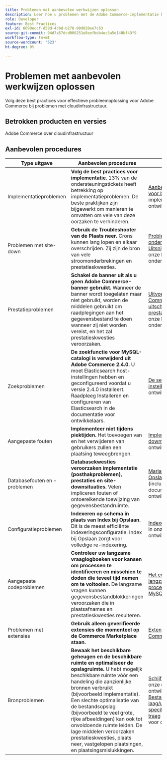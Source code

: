 ```yaml
---
title: Problemen met aanbevolen werkwijzen oplossen
description: Leer hoe u problemen met de Adobe Commerce-implementatie kunt oplossen.
role: Developer
feature: Best Practices
exl-id: 6690eccf-d58d-4cbd-b278-90d020ee7c63
source-git-commit: 94d7a57dcd006251e8eefbdb4ec3a5e140bf43f9
workflow-type: tm+mt
source-wordcount: '523'
ht-degree: 0%

---
```


# Problemen met aanbevolen werkwijzen oplossen

Volg deze best practices voor effectieve probleemoplossing voor Adobe Commerce bij problemen met cloudinfrastructuur.

## Betrokken producten en versies

Adobe Commerce over cloudinfrastructuur

## Aanbevolen procedures

| Type uitgave | Aanbevolen procedures | Resource |
|----------------------------|----------------------------------------------------------------------------------------------------------------------------------------------------------------------------------------------------------------------------------------------------------------------------------------------------------------------------------------------------------------------------------------------------|-------------------------------------------------------------------------------------------------------------------------------------------------------------------------------------------------------------------------------------------------------------------------------------------------------------------------------------------------------------------------------------------------------|
| Implementatieproblemen | **Volg de best practices voor implementatie.** 13% van de ondersteuningstickets heeft betrekking op implementatieproblemen. De beste praktijken zijn bijgewerkt om manieren te omvatten om vele van deze oorzaken te verhinderen. | [Aanbevolen werkwijzen voor builds en implementatie](https://devdocs.magento.com/cloud/reference/discover-deploy.html#best-practices) in onze ontwikkelaarsdocumentatie. |
| Problemen met site-down | **Gebruik de Troubleshooter van de Plaats neer.** Crons kunnen lang lopen en elkaar overschrijden. Zij zijn de bron van vele stroomonderbrekingen en prestatieskwesties. | [Problemen met site-onderaan oplossen](https://experienceleague.adobe.com/docs/commerce-knowledge-base/kb/troubleshooting/site-down-or-unresponsive/magento-site-down-troubleshooter.html?lang=en) en [Uitsnijdtaken herstellen](https://experienceleague.adobe.com/docs/commerce-knowledge-base/kb/troubleshooting/miscellaneous/cron-job-is-stuck-in-running-status.html?lang=en) in onze kennisbasis voor ondersteuning. |
| Prestatieproblemen | **Schakel de banner uit als u geen Adobe Commerce-banner gebruikt.** Wanneer de banner wordt toegelaten maar niet gebruikt, worden de middelen gebruikt om raadplegingen aan het gegevensbestand te doen wanneer zij niet worden vereist, en het zal prestatieskwesties veroorzaken. | [Uitvoer van Adobe Commerce Banner uitschakelen om de prestaties te verbeteren](https://experienceleague.adobe.com/docs/commerce-knowledge-base/kb/troubleshooting/miscellaneous/disable-magento-banner-output-to-improve-site-performance.html) in onze kennisbasis voor ondersteuning. |
| Zoekproblemen | **De zoekfunctie voor MySQL-catalogi is verwijderd uit Adobe Commerce 2.4.0.** U moet Elasticsearch host-instellingen hebben en geconfigureerd voordat u versie 2.4.0 installeert. Raadpleeg Installeren en configureren van Elasticsearch in de documentatie voor ontwikkelaars. | [De service Elasticsearch instellen](https://devdocs.magento.com/cloud/project/services-elastic.html) in onze ontwikkelaarsdocumentatie. |
| Aangepaste fouten | **Implementeer niet tijdens piektijden.** Het toevoegen van en het verwijderen van gebruikers zullen een plaatsing teweegbrengen. | [Implementatie zonder downtime](https://devdocs.magento.com/cloud/deploy/reduce-downtime.html) in onze ontwikkelaarsdocumentatie. |
| Databasefouten en -problemen | **Databasekwesties veroorzaken implementatie (posthakproblemen), prestaties en site-downsituaties.** Velen impliceren fouten of ontoereikende toewijzing van gegevensbestandruimte. | [MariaDB-foutcodes](https://mariadb.com/kb/en/library/mariadb-error-codes/#mariadb-specific-error-codes); [Opslagruimte beheren](https://devdocs.magento.com/cloud/project/manage-disk-space.html) (inclusief database) in de documentatie voor ontwikkelaars. |
| Configuratieproblemen | **Indexeren op schema in plaats van Index bij Opslaan.** Dit is de meest efficiënte indexeringsconfiguratie. Index bij Opslaan zorgt voor volledige re-indexering. | [Indexeerders configureren](../../../configuration/cli/manage-indexers.md#configure-indexers) in onze ontwikkelaarsdocumentatie. |
| Aangepaste codeproblemen | **Controleer uw langzame vraaglogboeken voor kansen om processen te identificeren en misschien te doden die teveel tijd nemen om te voltooien.** De langzame vragen kunnen gegevensbestandblokkeringen veroorzaken die in plaatsafnames en prestatieskwesties resulteren. | [Het controleren van langzame vragen en processen die te lang in MySQL nemen](https://experienceleague.adobe.com/docs/commerce-knowledge-base/kb/troubleshooting/database/checking-slow-queries-and-processes-mysql.html) |
| Problemen met extensies | **Gebruik alleen geverifieerde extensies die momenteel op de Commerce Marketplace staan.** | [Extensies voor Adobe Commerce](https://marketplace.magento.com/extensions.html) |
| Bronproblemen | **Bewaak het beschikbare geheugen en de beschikbare ruimte en optimaliseer de opslagruimte.** U hebt mogelijk beschikbare ruimte vóór een handeling die aanzienlijke bronnen verbruikt (bijvoorbeeld implementatie). Een slechte optimalisatie van de bestandsopslag (bijvoorbeeld te veel grote, rijke afbeeldingen) kan ook tot onvoldoende ruimte leiden. De lage middelen veroorzaken prestatieskwesties, plaats neer, vastgelopen plaatsingen, en plaatsingsmislukkingen. | [Schijfruimte beheren](https://devdocs.magento.com/cloud/project/manage-disk-space.html) in onze documentatie voor ontwikkelaars; [Bestandsopslag laag/uitgeput, het laden van specifieke pagina&#39;s gaat traag](https://experienceleague.adobe.com/docs/commerce-knowledge-base/kb/troubleshooting/miscellaneous/file-storage-low-specific-page-loads-are-slow.html?lang=en) in onze kennisbasis voor ondersteuning. |
